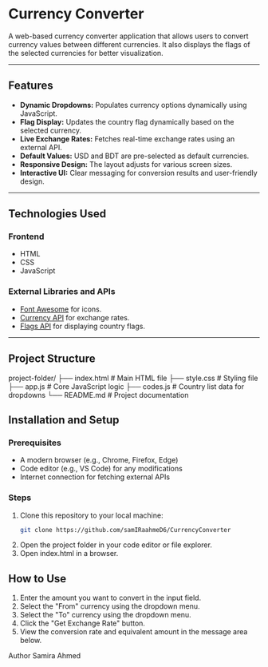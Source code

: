 # Currency Converter

A web-based currency converter application that allows users to convert currency values between different currencies. It also displays the flags of the selected currencies for better visualization.

---

## Features

- **Dynamic Dropdowns:** Populates currency options dynamically using JavaScript.
- **Flag Display:** Updates the country flag dynamically based on the selected currency.
- **Live Exchange Rates:** Fetches real-time exchange rates using an external API.
- **Default Values:** USD and BDT are pre-selected as default currencies.
- **Responsive Design:** The layout adjusts for various screen sizes.
- **Interactive UI:** Clear messaging for conversion results and user-friendly design.

---

## Technologies Used

### Frontend
- HTML
- CSS
- JavaScript

### External Libraries and APIs
- [Font Awesome](https://cdnjs.com/libraries/font-awesome) for icons.
- [Currency API](https://cdn.jsdelivr.net/npm/@fawazahmed0/currency-api) for exchange rates.
- [Flags API](https://flagsapi.com) for displaying country flags.

---

## Project Structure

project-folder/ ├── index.html # Main HTML file ├── style.css # Styling file ├── app.js # Core JavaScript logic ├── codes.js # Country list data for dropdowns └── README.md # Project documentation

## Installation and Setup

### Prerequisites
- A modern browser (e.g., Chrome, Firefox, Edge)
- Code editor (e.g., VS Code) for any modifications
- Internet connection for fetching external APIs

### Steps
1. Clone this repository to your local machine:
   ```bash
   git clone https://github.com/samIRaahmeD6/CurrencyConverter
2. Open the project folder in your code editor or file explorer.
3. Open index.html in a browser.

## How to Use
1. Enter the amount you want to convert in the input field.
2. Select the "From" currency using the dropdown menu.
3. Select the "To" currency using the dropdown menu.
4. Click the "Get Exchange Rate" button.
5. View the conversion rate and equivalent amount in the message area below.

Author
Samira Ahmed
